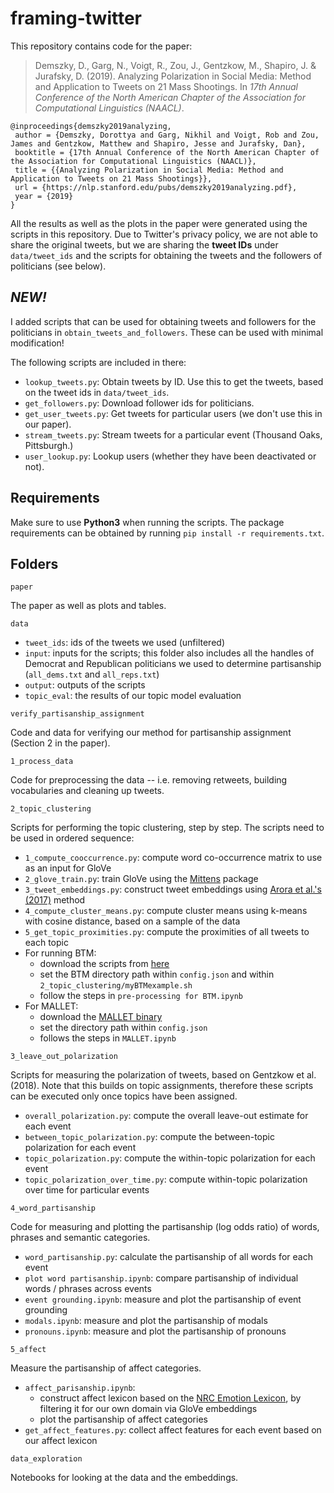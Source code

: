 # framing-twitter
This repository contains code for the paper:
> Demszky, D., Garg, N., Voigt, R., Zou, J., Gentzkow, M., Shapiro, J. & Jurafsky, D. (2019). Analyzing Polarization in Social Media: Method and Application to Tweets on 21 Mass Shootings. In _17th Annual Conference of the North American Chapter of the Association for Computational Linguistics (NAACL)_.
```
@inproceedings{demszky2019analyzing,
 author = {Demszky, Dorottya and Garg, Nikhil and Voigt, Rob and Zou, James and Gentzkow, Matthew and Shapiro, Jesse and Jurafsky, Dan},
 booktitle = {17th Annual Conference of the North American Chapter of the Association for Computational Linguistics (NAACL)},
 title = {{Analyzing Polarization in Social Media: Method and Application to Tweets on 21 Mass Shootings}},
 url = {https://nlp.stanford.edu/pubs/demszky2019analyzing.pdf},
 year = {2019}
}
```

All the results as well as the plots in the paper were generated using the scripts in this repository. Due to Twitter's privacy policy, we are not able to share the original tweets, but we are sharing the **tweet IDs** under `data/tweet_ids` and the scripts for obtaining the tweets and the followers of politicians (see below).

## *NEW!*

I added scripts that can be used for obtaining tweets and followers for the politicians in `obtain_tweets_and_followers`. These can be used with minimal modification!

The following scripts are included in there:

- `lookup_tweets.py`: Obtain tweets by ID. Use this to get the tweets, based on the tweet ids in `data/tweet_ids`.
- `get_followers.py`: Download follower ids for politicians.
- `get_user_tweets.py`: Get tweets for particular users (we don't use this in our paper).
- `stream_tweets.py`:	Stream tweets for a particular event (Thousand Oaks, Pittsburgh.)
- `user_lookup.py`: Lookup users (whether they have been deactivated or not).


## Requirements 

Make sure to use **Python3** when running the scripts. The package requirements can be obtained by running `pip install -r requirements.txt`.

## Folders

`paper`

The paper as well as plots and tables.

`data`

- `tweet_ids`: ids of the tweets we used (unfiltered)
- `input`: inputs for the scripts; this folder also includes all the handles of Democrat and Republican politicians we used to determine partisanship (`all_dems.txt` and `all_reps.txt`)
- `output`: outputs of the scripts
- `topic_eval`: the results of our topic model evaluation

`verify_partisanship_assignment`

Code and data for verifying our method for partisanship assignment (Section 2 in the paper).

`1_process_data`

Code for preprocessing the data -- i.e. removing retweets, building vocabularies and cleaning up tweets.

`2_topic_clustering`

Scripts for performing the topic clustering, step by step. The scripts need to be used in ordered sequence:
- `1_compute_cooccurrence.py`: compute word co-occurrence matrix to use as an input for GloVe
- `2_glove_train.py`: train GloVe using the [Mittens](https://github.com/roamanalytics/mittens) package
- `3_tweet_embeddings.py`: construct tweet embeddings using [Arora et al.'s (2017)](https://github.com/PrincetonML/SIF) method
- `4_compute_cluster_means.py`: compute cluster means using k-means with cosine distance, based on a sample of the data
- `5_get_topic_proximities.py`: compute the proximities of all tweets to each topic
- For running BTM:
    - download the scripts from [here](https://github.com/xiaohuiyan/BTM)
    - set the BTM directory path within `config.json` and within `2_topic_clustering/myBTMexample.sh`
    - follow the steps in `pre-processing for BTM.ipynb`
- For MALLET:
    - download the [MALLET binary](http://mallet.cs.umass.edu/)
    - set the directory path within `config.json`
    - follows the steps in `MALLET.ipynb`

`3_leave_out_polarization`

Scripts for measuring the polarization of tweets, based on Gentzkow et al. (2018). Note that this builds on topic assignments,
therefore these scripts can be executed only once topics have been assigned.
- `overall_polarization.py`: compute the overall leave-out estimate for each event
- `between_topic_polarization.py`: compute the between-topic polarization for each event
- `topic_polarization.py`: compute the within-topic polarization for each event
- `topic_polarization_over_time.py`: compute within-topic polarization over time for particular events

`4_word_partisanship`

Code for measuring and plotting the partisanship (log odds ratio) of words, phrases and semantic categories.
- `word_partisanship.py`: calculate the partisanship of all words for each event
- `plot word partisanship.ipynb`: compare partisanship of individual words / phrases across events
- `event grounding.ipynb`: measure and plot the partisanship of event grounding
- `modals.ipynb`: measure and plot the partisanship of modals
- `pronouns.ipynb`: measure and plot the partisanship of pronouns

`5_affect`

Measure the partisanship of affect categories.
- `affect_parisanship.ipynb`: 
  - construct affect lexicon based on the [NRC Emotion Lexicon](https://saifmohammad.com/WebPages/NRC-Emotion-Lexicon.htm), by filtering it for our own domain via GloVe embeddings
  - plot the partisanship of affect categories
- `get_affect_features.py`: collect affect features for each event based on our affect lexicon

`data_exploration`

Notebooks for looking at the data and the embeddings.

